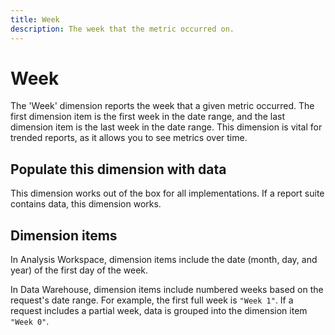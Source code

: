 ```yaml
---
title: Week
description: The week that the metric occurred on.
---
```


# Week

The 'Week' dimension reports the week that a given metric occurred. The first dimension item is the first week in the date range, and the last dimension item is the last week in the date range. This dimension is vital for trended reports, as it allows you to see metrics over time.

## Populate this dimension with data

This dimension works out of the box for all implementations. If a report suite contains data, this dimension works.

## Dimension items

In Analysis Workspace, dimension items include the date (month, day, and year) of the first day of the week.

In Data Warehouse, dimension items include numbered weeks based on the request's date range. For example, the first full week is `"Week 1"`. If a request includes a partial week, data is grouped into the dimension item `"Week 0"`.
